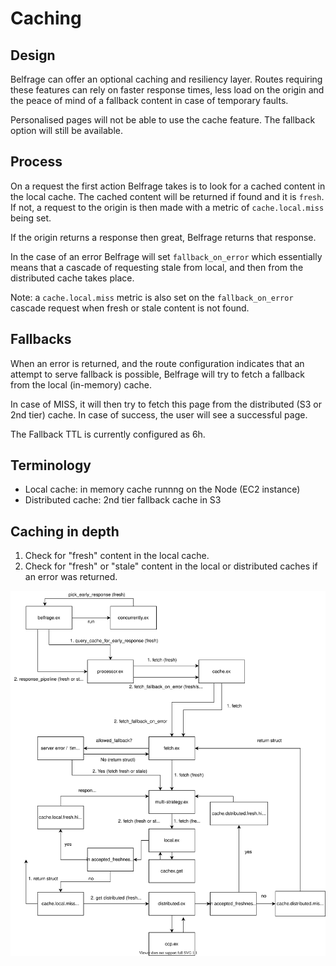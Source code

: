 # Caching

## Design

Belfrage can offer an optional caching and resiliency layer. Routes requiring these features can rely on faster response times, less load on the origin and the peace of mind of a fallback content in case of temporary faults.

Personalised pages will not be able to use the cache feature. The fallback option will still be available.

## Process

On a request the first action Belfrage takes is to look for a cached content in the local cache. The cached content will be returned if found and it is `fresh`. If not, a request to the origin is then made with a metric of `cache.local.miss` being set.

If the origin returns a response then great, Belfrage returns that response.

In the case of an error Belfrage will set `fallback_on_error` which essentially means that a cascade of requesting stale from local, and then from the distributed cache takes place.

Note: a `cache.local.miss` metric is also set on the `fallback_on_error` cascade request when fresh or stale content is not found.

## Fallbacks

When an error is returned, and the route configuration indicates that an attempt to serve fallback is possible, Belfrage will try to fetch a fallback from the local (in-memory) cache.

In case of MISS, it will then try to fetch this page from the distributed (S3 or 2nd tier) cache. In case of success, the user will see a successful page.

The Fallback TTL is currently configured as 6h.

## Terminology

* Local cache: in memory cache runnng on the Node (EC2 instance)
* Distributed cache: 2nd tier fallback cache in S3

## Caching in depth

1. Check for "fresh" content in the local cache.
2. Check for "fresh" or "stale" content in the local or distributed caches if an error was returned.

![belfrage-cache](img/belfrage-cache.svg)

